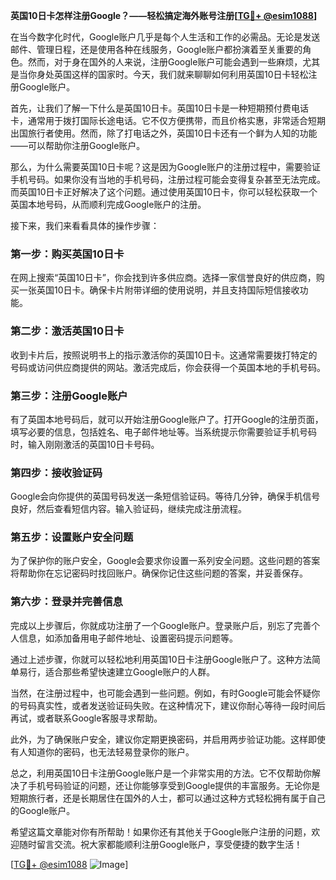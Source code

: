 **英国10日卡怎样注册Google？——轻松搞定海外账号注册[[TG💪+ @esim1088](https://t.me/s/esim1088)]**

在当今数字化时代，Google账户几乎是每个人生活和工作的必需品。无论是发送邮件、管理日程，还是使用各种在线服务，Google账户都扮演着至关重要的角色。然而，对于身在国外的人来说，注册Google账户可能会遇到一些麻烦，尤其是当你身处英国这样的国家时。今天，我们就来聊聊如何利用英国10日卡轻松注册Google账户。

首先，让我们了解一下什么是英国10日卡。英国10日卡是一种短期预付费电话卡，通常用于拨打国际长途电话。它不仅方便携带，而且价格实惠，非常适合短期出国旅行者使用。然而，除了打电话之外，英国10日卡还有一个鲜为人知的功能——可以帮助你注册Google账户。

那么，为什么需要英国10日卡呢？这是因为Google账户的注册过程中，需要验证手机号码。如果你没有当地的手机号码，注册过程可能会变得复杂甚至无法完成。而英国10日卡正好解决了这个问题。通过使用英国10日卡，你可以轻松获取一个英国本地号码，从而顺利完成Google账户的注册。

接下来，我们来看看具体的操作步骤：

### 第一步：购买英国10日卡

在网上搜索“英国10日卡”，你会找到许多供应商。选择一家信誉良好的供应商，购买一张英国10日卡。确保卡片附带详细的使用说明，并且支持国际短信接收功能。

### 第二步：激活英国10日卡

收到卡片后，按照说明书上的指示激活你的英国10日卡。这通常需要拨打特定的号码或访问供应商提供的网站。激活完成后，你会获得一个英国本地的手机号码。

### 第三步：注册Google账户

有了英国本地号码后，就可以开始注册Google账户了。打开Google的注册页面，填写必要的信息，包括姓名、电子邮件地址等。当系统提示你需要验证手机号码时，输入刚刚激活的英国10日卡号码。

### 第四步：接收验证码

Google会向你提供的英国号码发送一条短信验证码。等待几分钟，确保手机信号良好，然后查看短信内容。输入验证码，继续完成注册流程。

### 第五步：设置账户安全问题

为了保护你的账户安全，Google会要求你设置一系列安全问题。这些问题的答案将帮助你在忘记密码时找回账户。确保你记住这些问题的答案，并妥善保存。

### 第六步：登录并完善信息

完成以上步骤后，你就成功注册了一个Google账户。登录账户后，别忘了完善个人信息，如添加备用电子邮件地址、设置密码提示问题等。

通过上述步骤，你就可以轻松地利用英国10日卡注册Google账户了。这种方法简单易行，适合那些希望快速建立Google账户的人群。

当然，在注册过程中，也可能会遇到一些问题。例如，有时Google可能会怀疑你的号码真实性，或者发送验证码失败。在这种情况下，建议你耐心等待一段时间后再试，或者联系Google客服寻求帮助。

此外，为了确保账户安全，建议你定期更换密码，并启用两步验证功能。这样即使有人知道你的密码，也无法轻易登录你的账户。

总之，利用英国10日卡注册Google账户是一个非常实用的方法。它不仅帮助你解决了手机号码验证的问题，还让你能够享受到Google提供的丰富服务。无论你是短期旅行者，还是长期居住在国外的人士，都可以通过这种方式轻松拥有属于自己的Google账户。

希望这篇文章能对你有所帮助！如果你还有其他关于Google账户注册的问题，欢迎随时留言交流。祝大家都能顺利注册Google账户，享受便捷的数字生活！

[[TG💪+ @esim1088](https://t.me/s/esim1088) ![Image](https://i.postimg.cc/4NQfJmqS/Snipaste-2025-05-13-00-14-12.png)]